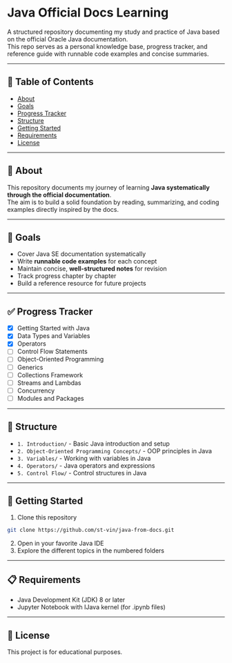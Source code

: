 # Java Official Docs Learning

A structured repository documenting my study and practice of Java based on the official Oracle Java documentation.  
This repo serves as a personal knowledge base, progress tracker, and reference guide with runnable code examples and concise summaries.

---

## 📑 Table of Contents
- [About](#about)
- [Goals](#goals)
- [Progress Tracker](#progress-tracker)
- [Structure](#structure)
- [Getting Started](#getting-started)
- [Requirements](#requirements)
- [License](#license)

---

## 📘 About
This repository documents my journey of learning **Java systematically through the official documentation**.  
The aim is to build a solid foundation by reading, summarizing, and coding examples directly inspired by the docs.

---

## 🎯 Goals
- Cover Java SE documentation systematically  
- Write **runnable code examples** for each concept  
- Maintain concise, **well-structured notes** for revision  
- Track progress chapter by chapter  
- Build a reference resource for future projects

---

## ✅ Progress Tracker
- [x] Getting Started with Java  
- [x] Data Types and Variables  
- [x] Operators
- [ ] Control Flow Statements  
- [ ] Object-Oriented Programming  
- [ ] Generics  
- [ ] Collections Framework  
- [ ] Streams and Lambdas  
- [ ] Concurrency  
- [ ] Modules and Packages

---

## 📁 Structure

- `1. Introduction/` - Basic Java introduction and setup
- `2. Object-Oriented Programming Concepts/` - OOP principles in Java
- `3. Variables/` - Working with variables in Java
- `4. Operators/` - Java operators and expressions
- `5. Control Flow/` - Control structures in Java

---

## 🚀 Getting Started

1. Clone this repository
```bash
git clone https://github.com/st-vin/java-from-docs.git
```

2. Open in your favorite Java IDE
3. Explore the different topics in the numbered folders

---

## 📋 Requirements

- Java Development Kit (JDK) 8 or later
- Jupyter Notebook with IJava kernel (for .ipynb files)

---

## 📄 License

This project is for educational purposes.
